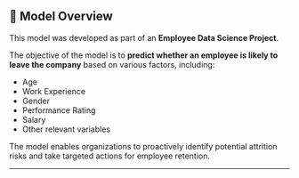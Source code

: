 ## 🤖 Model Overview

This model was developed as part of an **Employee Data Science Project**.

The objective of the model is to **predict whether an employee is likely to leave the company** based on various factors, including:

- Age  
- Work Experience  
- Gender  
- Performance Rating  
- Salary  
- Other relevant variables  

The model enables organizations to proactively identify potential attrition risks and take targeted actions for employee retention.

---
